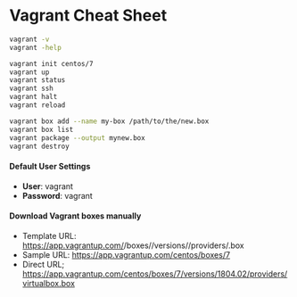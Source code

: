 # Vagrant Cheat Sheet

```sh
vagrant -v
vagrant -help
```

```sh
vagrant init centos/7
vagrant up
vagrant status 
vagrant ssh
vagrant halt
vagrant reload
```

```sh
vagrant box add --name my-box /path/to/the/new.box
vagrant box list
vagrant package --output mynew.box
vagrant destroy
```

#### Default User Settings

-  **User**: vagrant
- **Password**: vagrant

#### Download Vagrant boxes manually

- Template URL:
https://app.vagrantup.com/<organization name>/boxes/<box name>/versions/<version>/providers/<provider>.box
- Sample URL:
https://app.vagrantup.com/centos/boxes/7
- Direct URL;
https://app.vagrantup.com/centos/boxes/7/versions/1804.02/providers/virtualbox.box

